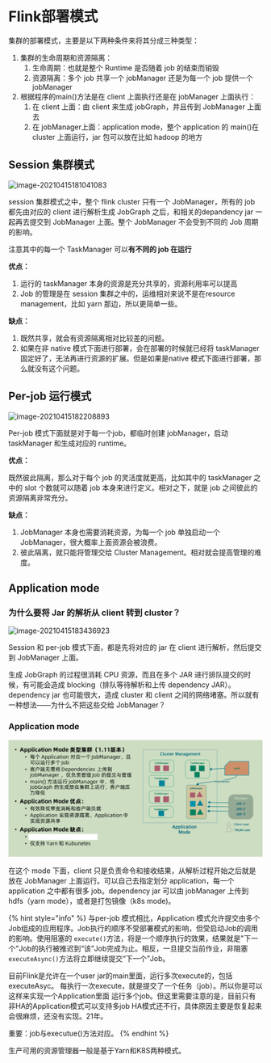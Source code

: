 # Flink部署模式

集群的部署模式，主要是以下两种条件来将其分成三种类型：

1. 集群的生命周期和资源隔离：
   1. 生命周期：也就是整个 Runtime 是否随着 job 的结束而销毁
   2. 资源隔离：多个 job 共享一个 jobManager 还是为每一个 job 提供一个 jobManager
2. 根据程序的main()方法是在 client 上面执行还是在 jobManager 上面执行：
   1. 在 client 上面：由 client 来生成 jobGraph，并且传到 JobManager 上面去
   2. 在 jobManager上面：application mode，整个 application 的 main()在 cluster 上面运行，jar 包可以放在比如 hadoop 的地方



## Session 集群模式

![image-20210415181041083](https://timzhouyes.github.io/img/2021-04-14-Flink%20%E9%83%A8%E7%BD%B2%E6%A8%A1%E5%BC%8F%E5%89%96%E6%9E%90/image-20210415181041083.png)

session 集群模式之中，整个 flink cluster 只有一个 JobManager，所有的 job 都先由对应的 client 进行解析生成 JobGraph 之后，和相关的depandency jar 一起再去提交到 JobManager 上面。整个 JobManager 不会受到不同的 Job 周期的影响。

注意其中的每一个 TaskManager 可以**有不同的 job 在运行**

**优点：**

1. 运行的 taskManager 本身的资源是充分共享的，资源利用率可以提高
2. Job 的管理是在 session 集群之中的，运维相对来说不是在resource management，比如 yarn 那边，所以更简单一些。

**缺点：**

1. 既然共享，就会有资源隔离相对比较差的问题。
2. 如果在非 native 模式下面进行部署，会在部署的时候就已经将 taskManager 固定好了，无法再进行资源的扩展。但是如果是native 模式下面进行部署，那么就没有这个问题。



## Per-job 运行模式

![image-20210415182208893](https://timzhouyes.github.io/img/2021-04-14-Flink%20%E9%83%A8%E7%BD%B2%E6%A8%A1%E5%BC%8F%E5%89%96%E6%9E%90/image-20210415182208893.png)

Per-job 模式下面就是对于每一个job，都临时创建 jobManager，启动 taskManager 和生成对应的 runtime。

**优点：**

既然彼此隔离，那么对于每个 job 的灵活度就更高，比如其中的 taskManager 之中的 slot 个数就可以随着 job 本身来进行定义。相对之下，就是 job 之间彼此的资源隔离非常充分。

**缺点：**

1. JobManager 本身也需要消耗资源，为每一个 job 单独启动一个 JobManager，很大概率上面资源会被浪费。
2. 彼此隔离，就只能将管理交给 Cluster Management。相对就会提高管理的难度。

## Application mode

### 为什么要将 Jar 的解析从 client 转到 cluster？

![image-20210415183436923](https://timzhouyes.github.io/img/2021-04-14-Flink%20%E9%83%A8%E7%BD%B2%E6%A8%A1%E5%BC%8F%E5%89%96%E6%9E%90/image-20210415183436923.png)

Session 和 per-job 模式下面，都是先将对应的 jar 在 client 进行解析，然后提交到 JobManager 上面。

生成 JobGraph 的过程很消耗 CPU 资源，而且在多个 JAR 进行排队提交的时候，有可能会造成 blocking（排队等待解析和上传 dependency JAR）。dependency jar 也可能很大，造成 cluster 和 client 之间的网络堵塞。所以就有一种想法——为什么不把这些交给 JobManager？

### Application mode

![](.gitbook/assets/image-20210415183337499.png)

在这个 mode 下面，client 只是负责命令和接收结果，从解析过程开始之后就是放在 JobManager 上面运行。可以自己去指定划分 application，每一个 application 之中都有很多 job。dependency jar 可以由 jobManager 上传到 hdfs（yarn mode），或者是打包镜像（k8s mode)。

{% hint style="info" %}
与per-job 模式相比，Application 模式允许提交由多个Job组成的应用程序。Job执行的顺序不受部署模式的影响，但受启动Job的调用的影响。使用阻塞的 `execute()`方法，将是一个顺序执行的效果，结果就是"下一个"Job的执行被推迟到“该”Job完成为止。相反，一旦提交当前作业，非阻塞`executeAsync()`方法将立即继续提交“下一个”Job。



目前Flink是允许在一个user jar的main里面，运行多次execute的，包括executeAsyc。 每执行一次execute，就是提交了一个任务（job）。所以你是可以这样来实现一个Application里面 运行多个job。但这里需要注意的是，目前只有非HA的Application模式可以支持多job HA模式还不行，具体原因主要是恢复起来会很麻烦，还没有实现。21年。



重要：job与executue()方法对应。
{% endhint %}

生产可用的资源管理器一般是基于Yarn和K8S两种模式。
